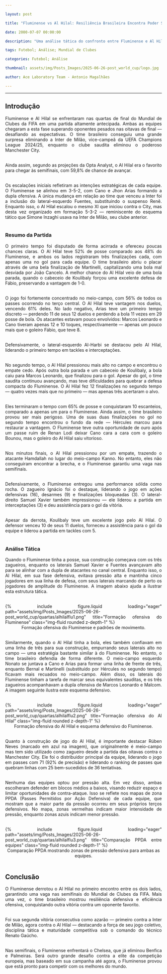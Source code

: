 ```yaml
---

layout: post

title: "Fluminense vs Al Hilal: Resiliência Brasileira Encontra Poder Saudita em Confronto das Quartas"

date: 2000-07-07 00:00:00

description: "Uma análise tática do confronto entre Fluminense e Al Hilal nas quartas de final do Mundial de Clubes da FIFA, com aula de defesa e batalhas estratégicas"

tags: Futebol; Análise; Mundial de Clubes

categories: Futebol; Análise

thumbnail: assets/img/Posts_Images/2025-06-26-post_world_cup/logo.jpg

author: Ace Laboratory Team - Antonio Magalhães

---
```


---


<h2> <b> Introdução </b></h2>

<div style="text-align: justify">

Fluminense e Al Hilal se enfrentaram nas quartas de final do Mundial de Clubes da FIFA em uma partida altamente antecipada. Ambas as equipes chegaram a esta fase superando oponentes pesados nas oitavas de final — desafiando as expectativas. O time brasileiro conseguiu uma grande surpresa eliminando a Inter de Milão, vice-campeã da UEFA Champions League 2024/25, enquanto o clube saudita eliminou o poderoso Manchester City. <br/><br/>

Ainda assim, segundo as projeções da Opta Analyst, o Al Hilal era o favorito para chegar às semifinais, com 59,8% de chance de avançar. <br/><br/>

Os escalações iniciais refletiram as intenções estratégicas de cada equipe. O Fluminense se alinhou em 3-5-2, com Cano e Jhon Arias formando a dupla ofensiva. A única mudança em relação ao time que venceu a Inter foi a inclusão do lateral-esquerdo Fuentes, substituindo o suspenso Renê. Enquanto isso, o Al Hilal escalou o mesmo XI que iniciou contra o City, mas desta vez organizado em formação 5-3-2 — reminiscente do esquema tático que Simone Inzaghi usava na Inter de Milão, seu clube anterior. <br/><br/>

<h3> <b> Resumo da Partida </b></h3>

O primeiro tempo foi disputado de forma acirrada e ofereceu poucas chances claras. O Al Hilal teve 52% de posse comparado aos 48% do Fluminense, e ambos os lados registraram três finalizações cada, com apenas uma no gol para cada equipe. O time brasileiro abriu o placar através de uma bela finalização de Martinelli, capitalizando uma bola mal desviada por João Cancelo. A melhor chance do Al Hilal veio de uma bola parada, quando o cabeceio de Koulibaly forçou uma excelente defesa de Fábio, preservando a vantagem de 1-0. <br/><br/>

O jogo foi fortemente concentrado no meio-campo, com 56% de todos os passes ocorrendo no terço central. O Al Hilal teve vantagem nos duelos, vencendo 61% deles. No lado negativo, Arias teve um primeiro tempo discreto — perdendo 11 de seus 12 duelos e perdendo a bola 11 vezes em 29 posse de bola. Os atacantes estavam pouco envolvidos: Marcos Leonardo e Cano tiveram apenas 12 e 10 toques, respectivamente — apenas um pouco mais que o goleiro Fábio, que teve 8. <br/><br/>

Defensivamente, o lateral-esquerdo Al-Harbi se destacou pelo Al Hilal, liderando o primeiro tempo em tackles e interceptações. <br/><br/>

No segundo tempo, o Al Hilal pressionou mais alto no campo e encontrou o empate cedo. Após outra bola parada e um cabeceio de Koulibaly, a bola caiu para Marcos Leonardo, que finalizou para o gol. Apesar do gol, o time saudita continuou avançando, mas teve dificuldades para quebrar a defesa compacta do Fluminense. O Al Hilal fez 12 finalizações no segundo tempo — quatro vezes mais que no primeiro — mas apenas três acertaram o alvo. <br/><br/>

Eles terminaram o tempo com 65% de posse e conquistaram 10 escanteios, comparado a apenas um para o Fluminense. Ainda assim, o time brasileiro provou ser mais perigoso. Uma de suas duas finalizações no gol no segundo tempo encontrou o fundo da rede — Hércules marcou para restaurar a vantagem. O Fluminense teve outra oportunidade de ouro após um passe ruim de Renan Lodi deixar Cano cara a cara com o goleiro Bounou, mas o goleiro do Al Hilal saiu vitorioso. <br/><br/>

Nos minutos finais, o Al Hilal pressionou por um empate, trazendo o atacante Hamdallah no lugar do meio-campo Kanno. No entanto, eles não conseguiram encontrar a brecha, e o Fluminense garantiu uma vaga nas semifinais. <br/><br/>

Defensivamente, o Fluminense entregou uma performance sólida como rocha. O zagueiro Ignácio foi o destaque, liderando o jogo em ações defensivas (16), desarmes (9) e finalizações bloqueadas (3). O lateral-direito Samuel Xavier também impressionou — ele liderou a partida em interceptações (3) e deu assistência para o gol da vitória. <br/><br/>

Apesar da derrota, Koulibaly teve um excelente jogo pelo Al Hilal. O defensor venceu 10 de seus 11 duelos, forneceu a assistência para o gol da equipe e liderou a partida em tackles com 5. <br/><br/>

<h3> <b> Análise Tática </b></h3>

Quando o Fluminense tinha a posse, sua construção começava com os três zagueiros, enquanto os laterais Samuel Xavier e Fuentes avançavam alto para se alinhar com a dupla de atacantes no canal central. Enquanto isso, o Al Hilal, em sua fase defensiva, evitava pressão alta e mantinha cinco jogadores em sua linha de defesa, com seus laterais marcando de perto os jogadores de amplitude do Fluminense. A imagem abaixo ajuda a ilustrar esta estrutura tática. <br/><br/>

<div class="row">
    <div class="col-sm-10 offset-sm-1 mt-3 mt-md-0">
        {% include figure.liquid loading="eager" path="assets/img/Posts_Images/2025-06-26-post_world_cup/quartas/alhilalflu1.png" title="Formação ofensiva do Fluminense" class="img-fluid rounded z-depth-1" %}
    </div>
</div>

<center>Formação ofensiva do Fluminense e padrões de movimento. <br/><br/></center>

Similarmente, quando o Al Hilal tinha a bola, eles também confiavam em uma linha de três para sua construção, empurrando seus laterais alto no campo — uma estratégia bastante similar à do Fluminense. No entanto, o time brasileiro defendia de forma diferente. O meio-campo esquerdo Nonato se juntava a Cano e Arias para formar uma linha de frente de três, enquanto Bernal e Martinelli (substituído por Hércules no segundo tempo) ficavam mais recuados no meio-campo. Além disso, os laterais do Fluminense tinham a tarefa de marcar seus equivalentes sauditas, e os três zagueiros acompanhavam a dupla ofensiva de Marcos Leonardo e Malcom. A imagem seguinte ilustra este esquema defensivo. <br/><br/>

<div class="row">
    <div class="col-sm-10 offset-sm-1 mt-3 mt-md-0">
        {% include figure.liquid loading="eager" path="assets/img/Posts_Images/2025-06-26-post_world_cup/quartas/alhilalflu2.png" title="Formação ofensiva do Al Hilal" class="img-fluid rounded z-depth-1" %}
    </div>
</div>

<center>Formação ofensiva do Al Hilal e esquema defensivo do Fluminense. <br/><br/></center>

Quanto à construção de jogo do Al Hilal, é importante destacar Rúben Neves (marcado em azul na imagem), que originalmente é meio-campo mas tem sido utilizado como zagueiro desde a partida das oitavas contra o Manchester City. Ele foi o distribuidor principal da equipe, liderando o jogo em passes com 71 (92% de precisão) e liderando o ranking de passes que quebram linhas com 25 bem-sucedidos de 36 tentativas. <br/><br/>

Nenhuma das equipes optou por pressão alta. Em vez disso, ambas escolheram defender em blocos médios a baixos, visando reduzir espaço e limitar oportunidades de contra-ataque. Isso se reflete nos mapas de zona PPDA (Passes Permitidos por Ação Defensiva) de cada equipe, que mostram que a maior parte da pressão ocorreu em seus próprios terços defensivos. No mapa, zonas vermelhas indicam maior intensidade de pressão, enquanto zonas azuis indicam menor pressão. <br/><br/>

<div class="row">
    <div class="col-sm-10 offset-sm-1 mt-3 mt-md-0">
        {% include figure.liquid loading="eager" path="assets/img/Posts_Images/2025-06-26-post_world_cup/quartas/alhilalflu3.png" title="Comparação PPDA entre equipes" class="img-fluid rounded z-depth-1" %}
    </div>
</div>

<center>Comparação PPDA mostrando zonas de pressão defensiva para ambas as equipes. <br/><br/></center>

<h2> <b> Conclusão </b></h2>

O Fluminense derrotou o Al Hilal no primeiro encontro entre os dois lados, garantindo uma vaga nas semifinais do Mundial de Clubes da FIFA. Mais uma vez, o time brasileiro mostrou resiliência defensiva e eficiência ofensiva, conquistando outra vitória contra um oponente favorito. <br/><br/>

Foi sua segunda vitória consecutiva como azarão — primeiro contra a Inter de Milão, agora contra o Al Hilal — destacando a força de seu jogo coletivo, disciplina tática e maturidade competitiva sob o comando do técnico Renato Gaúcho. <br/><br/>

Nas semifinais, o Fluminense enfrentará o Chelsea, que já eliminou Benfica e Palmeiras. Será outro grande desafio contra a elite da competição europeia, mas baseado em sua campanha até agora, o Fluminense provou que está pronto para competir com os melhores do mundo. <br/><br/>

</div>





